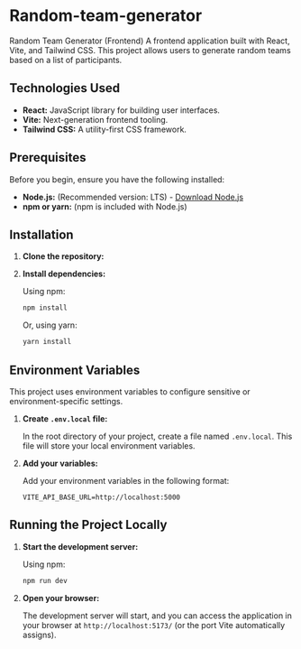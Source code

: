 # Random-team-generator
Random Team Generator (Frontend)
A frontend application built with React, Vite, and Tailwind CSS. This project allows users to generate random teams based on a list of participants.

## Technologies Used

* **React:** JavaScript library for building user interfaces.
* **Vite:** Next-generation frontend tooling.
* **Tailwind CSS:** A utility-first CSS framework.

## Prerequisites

Before you begin, ensure you have the following installed:

* **Node.js:** (Recommended version: LTS) - [Download Node.js](https://nodejs.org/)
* **npm or yarn:** (npm is included with Node.js)

## Installation

1.  **Clone the repository:**

2.  **Install dependencies:**

    Using npm:

    ```bash
    npm install
    ```

    Or, using yarn:

    ```bash
    yarn install
    ```

## Environment Variables

This project uses environment variables to configure sensitive or environment-specific settings.

1.  **Create `.env.local` file:**

    In the root directory of your project, create a file named `.env.local`. This file will store your local environment variables.

2.  **Add your variables:**

    Add your environment variables in the following format:

    ```
    VITE_API_BASE_URL=http://localhost:5000
    ```


## Running the Project Locally

1.  **Start the development server:**

    Using npm:

    ```bash
    npm run dev
    ```

2.  **Open your browser:**

    The development server will start, and you can access the application in your browser at `http://localhost:5173/` (or the port Vite automatically assigns).
